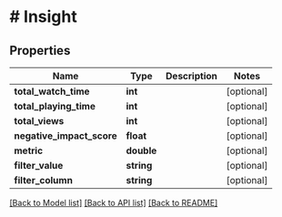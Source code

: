 # # Insight

## Properties

Name | Type | Description | Notes
------------ | ------------- | ------------- | -------------
**total_watch_time** | **int** |  | [optional]
**total_playing_time** | **int** |  | [optional]
**total_views** | **int** |  | [optional]
**negative_impact_score** | **float** |  | [optional]
**metric** | **double** |  | [optional]
**filter_value** | **string** |  | [optional]
**filter_column** | **string** |  | [optional]

[[Back to Model list]](../../README.md#models) [[Back to API list]](../../README.md#endpoints) [[Back to README]](../../README.md)
